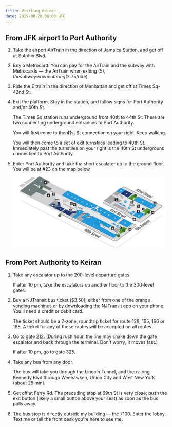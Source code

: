 ```yaml
---
title: Visiting Keiran
date: 2019-08-28 06:00 UTC
---
```


## From JFK airport to Port Authority

1. Take the airport AirTrain in the direction of Jamaica Station, and get off at <span class="signage">Sutphin Blvd</span>.

1. Buy a Metrocard. You can pay for the AirTrain and the subway with Metrocards — the AirTrain when exiting ($5), the subway when entering ($2.75/ride).

1. Ride the <span class="subway">E</span> train in the direction of Manhattan and get off at <span class="signage">Times Sq-42nd St</span>.

1. Exit the platform. Stay in the station, and follow signs for Port Authority and/or 40th St.

    The Times Sq station runs underground from 40th to 44th St. There are two connecting underground entrances to Port Authority.

    You will first come to the 41st St connection on your right. Keep walking.

    You will then come to a set of exit turnstiles leading to 40th St. Immediately past the turnstiles on your right is the 40th St underground connection to Port Authority.

1. Enter Port Authority and take the short escalator up to the ground floor. You will be at \#23 on the map below.

    ![alt text](directions/pabt-ground-floor.jpg "Ground floor map of Port Authority Bus Terminal")

## From Port Authority to Keiran

1. Take any escalator up to the 200-level departure gates.

    <aside>
    If after 10 pm, take the escalators up another floor to the 300-level gates.
    </aside>

1. Buy a NJTransit bus ticket ($3.50), either from one of the orange vending machines or by downloading the NJTransit app on your phone. You'll need a credit or debit card.

    The ticket should be a 2-zone, roundtrip ticket for  route <span class="signage">128</span>, <span class="signage">165</span>, <span class="signage">166</span> or <span class="signage">168</span>. A ticket for any of those routes will be accepted on all routes.

1. Go to gate <span class="signage">212</span>. (During rush hour, the line may snake down the gate escalator and back through the terminal. Don't worry; it moves fast.)

    <aside>
    If after 10 pm, go to gate <span class="signage">325</span>.
    </aside>

1. Take any bus from any door.

    The bus will take you through the Lincoln Tunnel, and then along Kennedy Blvd through Weehawken, Union City and West New York (about 25 min).

1. Get off at <span class="signage">Ferry Rd</span>. The preceding stop at 69th St is very close; push the exit button (likely a small button above your seat) as soon as the bus pulls away.

1. The bus stop is directly outside my building — the 7100. Enter the lobby. Text me or tell the front desk you're here to see me.
